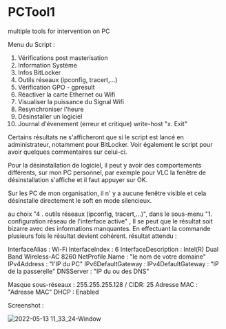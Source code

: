 # PCTool1
multiple tools for intervention on PC


Menu du Script :

1.  Vérifications post masterisation
2.  Information Système
3.  Infos BitLocker
4.  Outils réseaux (ipconfig, tracert,...)
5.  Vérification GPO - gpresult
6.  Réactiver la carte Ethernet ou Wifi
7.  Visualiser la puissance du Signal Wifi
8.  Resynchroniser l'heure
9.  Désinstaller un logiciel
10. Journal d'évenement (erreur et critique)
  write-host "x.  Exit"


Certains résultats ne s'afficheront que si le script est lancé en administrateur, notamment pour BitLocker.
Voir également le script pour avoir quelques commentaires sur celui-ci.

Pour la désinstallation de logiciel, il peut y avoir des comportements différents, sur mon PC personnel, 
par exemple pour VLC la fenêtre de désinstallation s'affiche et il faut appuyer sur OK.

Sur les PC de mon organisation, il n' y a aucune fenêtre visible et cela désinstalle directement le soft en mode silencieux.


au choix "4 . outils réseaux (ipconfig, tracert,...)", dans le sous-menu "1. configuration réseau de l'interface active" ,
Il se peut que le résultat soit bizarre avec des informations manquantes. En effectuant la commande plusieurs fois le résultat devient cohérent.
résultat attendu :

InterfaceAlias       : Wi-Fi
InterfaceIndex       : 6
InterfaceDescription : Intel(R) Dual Band Wireless-AC 8260
NetProfile.Name      : "le nom de votre domaine"
IPv4Address          : "l'IP du PC"
IPv6DefaultGateway   :
IPv4DefaultGateway   : "IP de la passerelle"
DNSServer            : "IP du ou des DNS"
                       

Masque sous-réseaux  : 255.255.255.128 / CIDR: 25
Adresse MAC          : "Adresse MAC"
DHCP                 : Enabled


Screenshot :

![2022-05-13 11_33_24-Window](https://user-images.githubusercontent.com/105367565/168256206-3748bd9c-44b9-436b-89c0-96e2787d6458.png)

